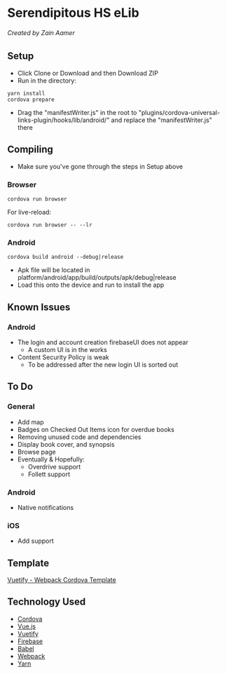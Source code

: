 # Serendipitous HS eLib
###### Created by Zain Aamer

## Setup
- Click Clone or Download and then Download ZIP
- Run in the directory:
```
yarn install
cordova prepare
```
- Drag the "manifestWriter.js" in the root to "plugins/cordova-universal-links-plugin/hooks/lib/android/" and replace the "manifestWriter.js" there

## Compiling
- Make sure you've gone through the steps in Setup above

### Browser
```
cordova run browser 
```
For live-reload:
```
cordova run browser -- --lr
```

### Android
```
cordova build android --debug|release
```
- Apk file will be located in platform/android/app/build/outputs/apk/debug|release
- Load this onto the device and run to install the app

## Known Issues

### Android
- The login and account creation firebaseUI does not appear
  - A custom UI is in the works
- Content Security Policy is weak
  - To be addressed after the new login UI is sorted out
  
## To Do

### General
- Add map
- Badges on Checked Out Items icon for overdue books
- Removing unused code and dependencies
- Display book cover, and synopsis
- Browse page
- Eventually & Hopefully:
  - Overdrive support
  - Follett support


### Android
- Native notifications

### iOS
- Add support

## Template
[Vuetify - Webpack Cordova Template](https://github.com/kevinqqnj/cordova-template-vuetify-webpack)

## Technology Used
- [Cordova](https://cordova.apache.org/)
- [Vue.js](https://vuejs.org/)
- [Vuetify](https://vuetifyjs.com/)
- [Firebase](https://firebase.google.com/)
- [Babel](https://babeljs.io/)
- [Webpack](https://webpack.js.org/)
- [Yarn](https://yarnpkg.com/)
